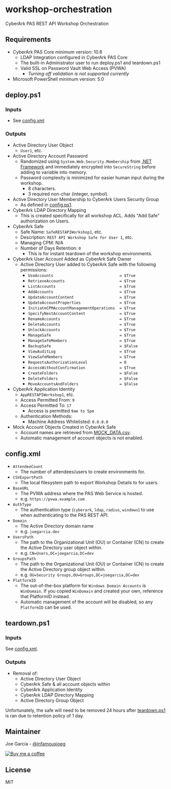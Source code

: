 # workshop-orchestration

CyberArk PAS REST API Workshop Orchestration

## Requirements

* CyberArk PAS Core minimum version: 10.8
  * LDAP Integration configured in CyberArk PAS Core
  * The built-in Administrator user to run deploy.ps1 and teardown.ps1
  * Valid SSL on Password Vault Web Access (PVWA)
    * _Turning off validation is not supported currently_
* Microsoft PowerShell minimum version: 5.0

## deploy.ps1

### Inputs

* See [config.xml](#configxml)

### Outputs

* Active Directory User Object
  * `User1`, etc.
* Active Directory Account Password
  * Randomized using `System.Web.Security.Membership` from [.NET Framework](https://docs.microsoft.com/en-us/dotnet/api/system.web.security.membership?view=netframework-4.8) and immediately encrypted into `SecureString` before adding to variable into memory.
  * Password complexity is minimized for easier human input during the workshop.
    * 8 characters.
    * 3 required non-char (integer, symbol).
* Active Directory User Membership to CyberArk Users Security Group
  * As defined in [config.ps1](config.ps1).
* CyberArk LDAP Directory Mapping
  * This is created specifically for all workshop ACL.  Adds "Add Safe" authorization on Users.
* CyberArk Safe
  * Safe Name: `SafeRESTAPIWorkshop1`, etc.
  * Description: `REST API Workshop Safe for User 1`, etc.
  * Managing CPM: N/A
  * Number of Days Retention: `0`
    * This is for instant teardown of the workshop environments.
* CyberArk User Account Added as CyberArk Safe Owner
  * Active Directory User added to CyberArk Safe with the following permissions:
    * `UseAccounts                             = $True`
    * `RetrieveAccounts                        = $True`
    * `ListAccounts                            = $True`
    * `AddAccounts                             = $True`
    * `UpdateAccountContent                    = $True`
    * `UpdateAccountProperties                 = $True`
    * `InitiateCPMAccountManagementOperations  = $True`
    * `SpecifyNextAccountContent               = $True`
    * `RenameAccounts                          = $True`
    * `DeleteAccounts                          = $True`
    * `UnlockAccounts                          = $True`
    * `ManageSafe                              = $True`
    * `ManageSafeMembers                       = $True`
    * `BackupSafe                              = $False`
    * `ViewAuditLog                            = $True`
    * `ViewSafeMembers                         = $True`
    * `RequestsAuthorizationLevel              = 0`
    * `AccessWithoutConfirmation               = $True`
    * `CreateFolders                           = $False`
    * `DeleteFolders                           = $False`
    * `MoveAccountsAndFolders                  = $False`
* CyberArk Application Identity
  * `AppRESTAPIWorkshop1`, etc.
  * Access Permitted From: `9`
  * Access Permitted To: `17`
    * Access is permitted `9am to 5pm`
  * Authentication Methods:
    * Machine Address Whitelisted: `0.0.0.0`
* Mock Account Objects Created in CyberArk Safe
  * Account names are retrieved from [MOCK_DATA.csv](MOCK_DATA.csv).
  * Automatic management of account objects is not enabled.

## config.xml

* `AttendeeCount`
  * The number of attendees/users to create environments for.
* `CSVExportPath`
  * The local filesystem path to export Workshop Details to for users.
* `BaseURL`
  * The PVWA address where the PAS Web Service is hosted.
  * e.g. `https://pvwa.example.com`
* `AuthType`
  * The authentication type (`cyberark`, `ldap`, `radius`, `windows`) to use when authenticating to the PAS REST API.
* `Domain`
  * The Active Directory domain name 
  * e.g. `joegarcia.dev`
* `UsersPath`
  * The path to the Organizational Unit (OU) or Container (CN) to create the Active Directory user object within.
  * e.g. `CN=Users,DC=joegarcia,DC=dev`
* `GroupsPath`
  * The path to the Organizational Unit (OU) or Container (CN) to create the Active Directory group object within.
  * e.g. `OU=Security Groups,OU=Groups,DC=joegarcia,DC=dev`
* `PlatformID`
  * The out-of-the-box platform for `Windows Domain Accounts` is `WinDomain`.  If you copied `WinDomain` and created your own, reference that PlatformID instead.
  * Automatic management of the account will be disabled, so any `PlatformID` can be used.

## teardown.ps1

### Inputs

See [config.xml](#configxml).

### Outputs

* Removal of:
  * Active Directory User Object
  * CyberArk Safe & all account objects within
  * CyberArk Application Identity
  * CyberArk LDAP Directory Mapping
  * Active Directory Group Object

Unfortunately, the safe will need to be removed 24 hours after [teardown.ps1](teardown.ps1) is ran due to retention policy of 1 day.

## Maintainer

Joe Garcia - [@infamousjoeg](https://github.com/infamousjoeg)

[![Buy me a coffee][buymeacoffee-shield]][buymeacoffee]

[buymeacoffee]: https://www.buymeacoffee.com/infamousjoeg
[buymeacoffee-shield]: https://www.buymeacoffee.com/assets/img/custom_images/orange_img.png

## License

MIT
